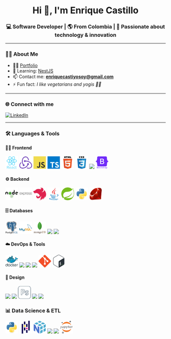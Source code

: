 <h1 align="center">Hi 👋, I'm Enrique Castillo</h1>
<h3 align="center">💻 Software Developer | 🌎 From Colombia | 🚀 Passionate about technology & innovation</h3>

---

### 👨‍💻 About Me

- 👨‍💻 [Portfolio](https://github.com/kikecastillocolombia?page=1&tab=repositories/) 
- 🌱 Learning: [NestJS](https://nestjs.com/)   
- 📫 Contact me: **enriquecastiyosoy@gmail.com**  
- ⚡ Fun fact: *I like vegetarians and yogis 🧘‍♂️*  

---

### 🌐 Connect with me
<p align="left">
<a href="https://www.linkedin.com/in/joseenriquecastillo/" target="blank">
  <img src="https://img.shields.io/badge/LinkedIn-%230077B5.svg?&style=for-the-badge&logo=linkedin&logoColor=white" alt="LinkedIn"/>
</a>
</p>

---

### 🛠️ Languages & Tools

#### 👨‍🎨 Frontend
<p>
  <img src="https://raw.githubusercontent.com/devicons/devicon/master/icons/react/react-original-wordmark.svg" width="40"/> 
  <img src="https://raw.githubusercontent.com/devicons/devicon/master/icons/redux/redux-original.svg" width="40"/>
  <img src="https://raw.githubusercontent.com/devicons/devicon/master/icons/javascript/javascript-original.svg" width="40"/>
  <img src="https://raw.githubusercontent.com/devicons/devicon/master/icons/typescript/typescript-original.svg" width="40"/>
  <img src="https://raw.githubusercontent.com/devicons/devicon/master/icons/html5/html5-original-wordmark.svg" width="40"/>
  <img src="https://raw.githubusercontent.com/devicons/devicon/master/icons/css3/css3-original-wordmark.svg" width="40"/>
  <img src="https://www.vectorlogo.zone/logos/tailwindcss/tailwindcss-icon.svg" width="40"/>
  <img src="https://raw.githubusercontent.com/devicons/devicon/master/icons/bootstrap/bootstrap-plain-wordmark.svg" width="40"/>
</p>

#### ⚙️ Backend
<p>
  <img src="https://raw.githubusercontent.com/devicons/devicon/master/icons/nodejs/nodejs-original-wordmark.svg" width="40"/>
  <img src="https://raw.githubusercontent.com/devicons/devicon/master/icons/express/express-original-wordmark.svg" width="40"/>
  <img src="https://raw.githubusercontent.com/devicons/devicon/master/icons/nestjs/nestjs-plain.svg" width="40"/>
  <img src="https://raw.githubusercontent.com/devicons/devicon/master/icons/java/java-original.svg" width="40"/>
  <img src="https://raw.githubusercontent.com/devicons/devicon/master/icons/spring/spring-original.svg" width="40"/>
  <img src="https://raw.githubusercontent.com/devicons/devicon/master/icons/python/python-original.svg" width="40"/>
  <img src="https://raw.githubusercontent.com/devicons/devicon/master/icons/ruby/ruby-original.svg" width="40"/>
</p>

#### 🗄️ Databases
<p>
  <img src="https://raw.githubusercontent.com/devicons/devicon/master/icons/postgresql/postgresql-original-wordmark.svg" width="40"/>
  <img src="https://raw.githubusercontent.com/devicons/devicon/master/icons/mysql/mysql-original-wordmark.svg" width="40"/>
  <img src="https://raw.githubusercontent.com/devicons/devicon/master/icons/mongodb/mongodb-original-wordmark.svg" width="40"/>
  <img src="https://www.vectorlogo.zone/logos/sqlite/sqlite-icon.svg" width="40"/>
  <img src="https://www.vectorlogo.zone/logos/mariadb/mariadb-icon.svg" width="40"/>
</p>

#### ☁️ DevOps & Tools
<p>
  <img src="https://raw.githubusercontent.com/devicons/devicon/master/icons/docker/docker-original-wordmark.svg" width="40"/>
  <img src="https://www.vectorlogo.zone/logos/google_cloud/google_cloud-icon.svg" width="40"/>
  <img src="https://www.vectorlogo.zone/logos/heroku/heroku-icon.svg" width="40"/>
  <img src="https://www.vectorlogo.zone/logos/getpostman/getpostman-icon.svg" width="40"/>
  <img src="https://raw.githubusercontent.com/devicons/devicon/master/icons/git/git-original.svg" width="40"/>
  <img src="https://raw.githubusercontent.com/devicons/devicon/master/icons/bash/bash-original.svg" width="40"/>
</p>

#### 🎨 Design
<p>
  <img src="https://www.vectorlogo.zone/logos/figma/figma-icon.svg" width="40"/>
  <img src="https://www.vectorlogo.zone/logos/sketchapp/sketchapp-icon.svg" width="40"/>
  <img src="https://raw.githubusercontent.com/devicons/devicon/master/icons/photoshop/photoshop-line.svg" width="40"/>
  <img src="https://www.vectorlogo.zone/logos/adobe_xd/adobe_xd-icon.svg" width="40"/>
  <img src="https://www.vectorlogo.zone/logos/adobe_illustrator/adobe_illustrator-icon.svg" width="40"/>
</p>

### 📊 Data Science & ETL
<p>
  <!-- Python -->
  <img src="https://raw.githubusercontent.com/devicons/devicon/master/icons/python/python-original.svg" width="40"/>
  <!-- Pandas -->
  <img src="https://raw.githubusercontent.com/devicons/devicon/master/icons/pandas/pandas-original.svg" width="40"/>
  <!-- Numpy -->
  <img src="https://raw.githubusercontent.com/devicons/devicon/master/icons/numpy/numpy-original.svg" width="40"/>
  <!-- Matplotlib -->
  <img src="https://upload.wikimedia.org/wikipedia/commons/8/84/Matplotlib_icon.svg" width="40"/>
  <!-- Seaborn -->
  <img src="https://seaborn.pydata.org/_static/logo-wide-lightbg.svg" width="100"/>
  <!-- Jupyter -->
  <img src="https://raw.githubusercontent.com/devicons/devicon/master/icons/jupyter/jupyter-original-wordmark.svg" width="40"/>
</p>
